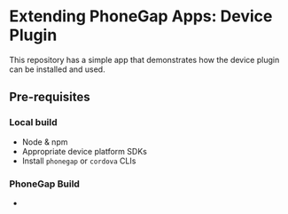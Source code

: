 # Extending PhoneGap Apps: Device Plugin

This repository has a simple app that demonstrates how the device plugin can be installed and used.

## Pre-requisites

### Local build

* Node & npm
* Appropriate device platform SDKs
* Install `phonegap` or `cordova` CLIs

### PhoneGap Build

* 
